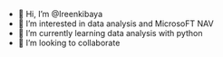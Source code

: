 - 👋 Hi, I’m @Ireenkibaya
- 👀 I’m interested in data analysis and MicrosoFT NAV
- 🌱 I’m currently learning  data analysis with python
- 💞️ I’m looking to collaborate
<!---
Ireenkibaya/Ireenkibaya is a ✨ special ✨ repository because its `README.md` (this file) appears on your GitHub profile.
You can click the Preview link to take a look at your changes.
--->
